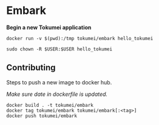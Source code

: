 # Embark

**Begin a new Tokumei application**

```
docker run -v $(pwd):/tmp tokumei/embark hello_tokumei

sudo chown -R $USER:$USER hello_tokumei
```

## Contributing

Steps to push a new image to docker hub.

*Make sure date in dockerfile is updated.*

```
docker build . -t tokumei/embark
docker tag tokumei/embark tokumei/embark[:<tag>]
docker push tokumei/embark
```
